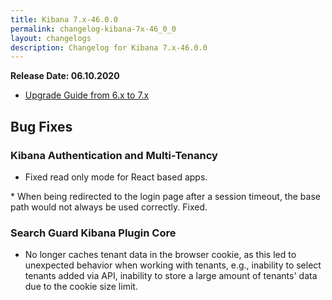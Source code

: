 ```yaml
---
title: Kibana 7.x-46.0.0
permalink: changelog-kibana-7x-46_0_0
layout: changelogs
description: Changelog for Kibana 7.x-46.0.0
---
```

<!--- Copyright 2020 floragunn GmbH -->

**Release Date: 06.10.2020**

* [Upgrade Guide from 6.x to 7.x](sg-upgrade-6-7)

## Bug Fixes


### Kibana Authentication and Multi-Tenancy

* Fixed read only mode for React based apps.
<p />
* When being redirected to the login page after a session timeout, the base path would not always be used correctly. Fixed.
<p />


### Search Guard Kibana Plugin Core

* No longer caches tenant data in the browser cookie, as this led to unexpected behavior when working with tenants, e.g., inability to select tenants added via API, inability to store a large amount of tenants' data due to the cookie size limit.
<p />


